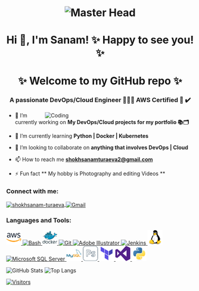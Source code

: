 <h1 align="center">
  <img src="https://nife.io/wp-content/uploads/2022/08/cloud.gif" alt="Master Head" width="900" height="300"/>
</h1>
  <h1 align="center">Hi 👋, I'm Sanam! ✨ Happy to see you! ✨
<h1 align="center">✨ Welcome to my GitHub repo ✨</h1>
<h3 align="center">A passionate DevOps/Cloud Engineer 👩🏻‍💻 AWS Certified  📄 ✔️ </h3>
<img align="right" alt="Coding" width="400" src="https://media.tenor.com/PP9v7VIs6R4AAAAd/scaler-create-impact.gif">

- 🔭 I’m currently working on **My DevOps/Cloud projects for my portfolio 📚🗂**

- 🌱 I’m currently learning **Python | Docker | Kubernetes**

- 🤝 I’m looking to collaborate on **anything that involves DevOps | Cloud**

- 📫 How to reach me **shokhsanamturaeva2@gmail.com**

- ⚡ Fun fact ** My hobby is Photography and editing Videos ** 


<h3 align="left">Connect with me:</h3>
<p align="left">
  <a href="https://linkedin.com/in/sanam-turaeva-"
="blank">
    <img align="center" src="https://raw.githubusercontent.com/rahuldkjain/github-profile-readme-generator/master/src/images/icons/Social/linked-in-alt.svg" alt="shokhsanam-turaeva" height="30" width="40" />
  </a>

  <!-- Gmail -->
<a href="mailto:shokhsanam.turaeva2@gmail.com" target="blank">
   <img align="center" src="https://upload.wikimedia.org/wikipedia/commons/7/7e/Gmail_icon_%282020%29.svg" alt="Gmail" width="40" height="30"/>
</a>

</p>

<h3 align="left">Languages and Tools:</h3>
<p align="left">
  <a href="https://aws.amazon.com" target="_blank" rel="noreferrer">
    <img src="https://raw.githubusercontent.com/devicons/devicon/master/icons/amazonwebservices/amazonwebservices-original-wordmark.svg" alt="Amazon AWS" width="40" height="40"/>
  </a>
  <!-- Amazon AWS -->
  <a href="https://www.gnu.org/software/bash/" target="_blank" rel="noreferrer">
    <img src="https://www.vectorlogo.zone/logos/gnu_bash/gnu_bash-icon.svg" alt="Bash" width="40" height="40"/>
  </a>
 <!-- Bash -->
  <a href="https://www.docker.com/" target="_blank" rel="noreferrer">
    <img src="https://raw.githubusercontent.com/devicons/devicon/master/icons/docker/docker-original-wordmark.svg" alt="Docker" width="40" height="40"/>
  </a>
  <!-- Docker -->
  <a href="https://git-scm.com/" target="_blank" rel="noreferrer">
    <img src="https://www.vectorlogo.zone/logos/git-scm/git-scm-icon.svg" alt="Git" width="40" height="40"/>
  </a>
 <!-- Git -->
  <a href="https://www.adobe.com/in/products/illustrator.html" target="_blank" rel="noreferrer">
    <img src="https://www.vectorlogo.zone/logos/adobe_illustrator/adobe_illustrator-icon.svg" alt="Adobe Illustrator" width="40" height="40"/>
  </a>
  <!-- Adobe Illustrator -->
  <a href="https://www.jenkins.io" target="_blank" rel="noreferrer">
    <img src="https://www.vectorlogo.zone/logos/jenkins/jenkins-icon.svg" alt="Jenkins" width="40" height="40"/>
  </a>
  <!-- Jenkins -->
  <a href="https://www.linux.org/" target="_blank" rel="noreferrer">
    <img src="https://raw.githubusercontent.com/devicons/devicon/master/icons/linux/linux-original.svg" alt="Linux" width="40" height="40"/>
  </a>
  <! -- Linux -->
  <a href="https://www.microsoft.com/en-us/sql-server" target="_blank" rel="noreferrer">
    <img src="https://www.svgrepo.com/show/303229/microsoft-sql-server-logo.svg" alt="Microsoft SQL Server" width="40" height="40"/>
  </a>
  <! -- Microsoft SQL Server -->
  <a href="https://www.mysql.com/" target="_blank" rel="noreferrer">
    <img src="https://raw.githubusercontent.com/devicons/devicon/master/icons/mysql/mysql-original-wordmark.svg" alt="MySQL" width="40" height="40"/>
  </a>
  <!-- MySQL -->
  <a href="https://www.photoshop.com/en" target="_blank" rel="noreferrer">
    <img src="https://raw.githubusercontent.com/devicons/devicon/master/icons/photoshop/photoshop-line.svg" alt="Adobe Photoshop" width="40" height="40"/>
  </a>
 <!-- Adobe Photoshop -->
  <a href="https://www.terraform.io/" target="_blank" rel="noreferrer">
    <img src="https://raw.githubusercontent.com/devicons/devicon/master/icons/terraform/terraform-original.svg" alt="Terraform" width="40" height="40"/>
  </a>
  <!-- Terraform -->
  <a href="https://visualstudio.microsoft.com/" target="_blank" rel="noreferrer">
    <img src="https://raw.githubusercontent.com/devicons/devicon/master/icons/visualstudio/visualstudio-plain.svg" alt="Visual Studio" width="40" height="40"/>
  </a>
  <! -- Visual Studio -->
  <a href="https://www.python.org" target="_blank" rel="noreferrer">
    <img src="https://raw.githubusercontent.com/devicons/devicon/master/icons/python/python-original.svg" alt="Python" width="40" height="40"/>
  </a>
  <!-- Python -->
</p>


 ![GitHub Stats](https://github-readme-stats.vercel.app/api?username=Sanam02&show_icons=true&theme=cobalt) 
  ![Top Langs](https://github-readme-stats.vercel.app/api/top-langs/?username=Sanam02&hide=TeX&layout=compact) 


[![Visitors](https://api.visitorbadge.io/api/visitors?path=Sanam02%2FSanam02&label=VISITORS&countColor=%23263759)](https://visitorbadge.io/status?path=Sanam02%2FSanam02)
